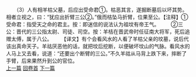 　　（3）人有相羊枯父墓，后应出受命君①。枯恶其言，遂掘断墓后以坏其势。相者立视之，曰：“犹应出折臂三公②。”俄而桔坠马折臂，位果至公。【注释】①受命君：指受天之命的君主。按：即迷信的说法认为祖坟有帝王气。
　　②三公：晋代的三公指太尉、司徒、司空。按：羊桔在晋武帝时任征南大将军，死后追赠太傅，属于八公。
　　【译文】有个会看风水的人看了羊枯父亲的坟墓，说后代该出真命天子。羊祜厌恶他的话，就把坟后挖断，以便破坏坟山的气脉。看风水的人马上又去看，说道：“还要出个断臂的三公。”不久羊祜从马背上跌下来，摔断了手臂，后来果然升到公的官位。
<br>[上一篇](20_02) [回卷首](20_00) [下一篇](20_04)
